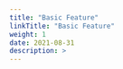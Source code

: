 ```yaml
---
title: "Basic Feature"
linkTitle: "Basic Feature"
weight: 1
date: 2021-08-31
description: >
---
```

